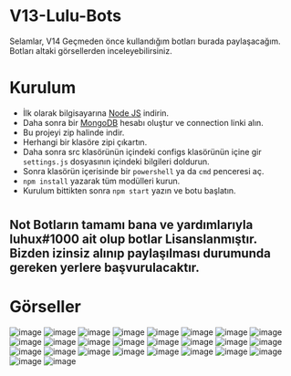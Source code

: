 # V13-Lulu-Bots

Selamlar, V14 Geçmeden önce kullandığım botları burada paylaşacağım. Botları altaki görsellerden inceleyebilirsiniz.

# Kurulum

* İlk olarak bilgisayarına [Node JS](https://nodejs.org/en/) indirin.
* Daha sonra bir [MongoDB](http://mongodb.com) hesabı oluştur ve connection linki alın.
* Bu projeyi zip halinde indir.
* Herhangi bir klasöre zipi çıkartın.
* Daha sonra src klasörünün içindeki configs klasörünün içine gir `settings.js` dosyasının içindeki bilgileri doldurun.
* Sonra klasörün içerisinde bir `powershell` ya da `cmd` penceresi aç.
* ```npm install``` yazarak tüm modülleri kurun.
* Kurulum bittikten sonra ```npm start``` yazın ve botu başlatın.
#

## Not Botların tamamı bana ve yardımlarıyla luhux#1000 ait olup botlar Lisanslanmıştır. Bizden izinsiz alınıp paylaşılması durumunda gereken yerlere başvurulacaktır.

# Görseller

![image](https://media.discordapp.net/attachments/1043194777459503254/1069019714745012355/image.png)
![image](https://cdn.discordapp.com/attachments/1043194777459503254/1069019747838079026/image.png)
![image](https://media.discordapp.net/attachments/1064581215333650642/1069021356370436128/image_18.png)
![image](https://user-images.githubusercontent.com/87658293/215294688-f2b5df06-5cc0-4ba1-9c98-adfc05af436d.png)
![image](https://user-images.githubusercontent.com/87658293/215294691-ac36aa25-d3ec-4f2f-a03a-80d05668ed32.png)
![image](https://user-images.githubusercontent.com/87658293/215294023-59929464-dc69-4250-aec0-768ddb9739af.png)
![image](https://user-images.githubusercontent.com/87658293/215294221-4fdf397c-051a-497a-a807-b15fb81b1cda.png)
![image](https://user-images.githubusercontent.com/87658293/215294228-5e51fe22-0888-4cc4-b0f3-0f6a110559b6.png)
![image](https://user-images.githubusercontent.com/87658293/215294233-097705bd-c2b8-42e4-94ca-7182b0e04a41.png)
![image](https://user-images.githubusercontent.com/87658293/215294242-041b042b-93e7-4845-a3e3-2f7a1394fbfe.png)
![image](https://user-images.githubusercontent.com/87658293/215294246-6fe3f956-0a8e-4dd1-996a-0252d78f6a7a.png)
![image](https://user-images.githubusercontent.com/87658293/215294253-f480f692-ec1e-4d45-9a46-6f3b282b6710.png)
![image](https://user-images.githubusercontent.com/87658293/215294258-0f346c1a-c507-4fbf-9a0c-dae13b726bbe.png)
![image](https://user-images.githubusercontent.com/87658293/215294277-345a31f5-6e23-4e03-b06c-050702b6c291.png)
![image](https://user-images.githubusercontent.com/87658293/215294279-2737df5f-77ed-40aa-ae2a-edd9ac3b7bef.png)
![image](https://user-images.githubusercontent.com/87658293/215294291-77a62262-6f5f-46b9-91f7-d2dd4d0c5d5d.png)
![image](https://user-images.githubusercontent.com/87658293/215294298-4b68d740-5e3c-40d9-ba9c-efd7ad76e922.png)
![image](https://user-images.githubusercontent.com/87658293/215294318-289f3420-4996-4792-a9fd-a67bd4dd2a8d.png)
![image](https://user-images.githubusercontent.com/87658293/215294321-5c9e2cc1-5bf9-45d6-9aac-2316a5f79a53.png)
![image](https://user-images.githubusercontent.com/87658293/215294336-61b3262c-a3f6-47e8-a5b0-cce3290bb740.png)
![image](https://user-images.githubusercontent.com/87658293/215294365-19d934a2-e266-498a-b47e-b97c37e8cd61.png)
![image](https://user-images.githubusercontent.com/87658293/215294395-3b649917-2499-4694-9973-92b79571e1ad.png)
![image](https://user-images.githubusercontent.com/87658293/215294436-90bcf402-4da1-4d7a-b1b2-b6826e02267e.png)
![image](https://user-images.githubusercontent.com/87658293/215294674-712b242d-bfe5-4b3c-aeb3-bd415a92519c.png)
![image](https://user-images.githubusercontent.com/87658293/215294678-0c9c12ff-008d-4498-95e4-dfb5d2f23a55.png)
![image](https://user-images.githubusercontent.com/87658293/215294701-7a16c5cb-70e3-4f0e-8c2b-750bb49a7739.png)







